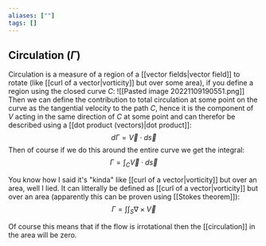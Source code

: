 ```yaml
---
aliases: [""]
tags: []
---
```


## Circulation ($\Gamma$)
Circulation is a measure of a region of a [[vector fields|vector field]] to rotate (like [[curl of a vector|vorticity]] but over some area), if you define a region using the closed curve $C$:
![[Pasted image 20221109190551.png]]
Then we can define the contribution to total circulation at some point on the curve as the tangential velocity to the path $C$, hence it is the component of $V$ acting in the same direction of $C$ at some point and can therefor be described using a [[dot product (vectors)|dot product]]:
$$ d\Gamma = \vec{V} \cdot d\vec{s} $$
Then of course if we do this around the entire curve we get the integral:
$$ \Gamma = \int_{C} \vec{V} \cdot d\vec{s} $$

You know how I said it's "kinda" like [[curl of a vector|vorticity]] but over an area, well I lied. It can litterally be defined as [[curl of a vector|vorticity]] but over an area (apparently this can be proven using [[Stokes theorem]]):
$$ \Gamma = \int \int_{S} \nabla \times \vec{V} $$

Of course this means that if the flow is irrotational then the [[circulation]] in the area will be zero.